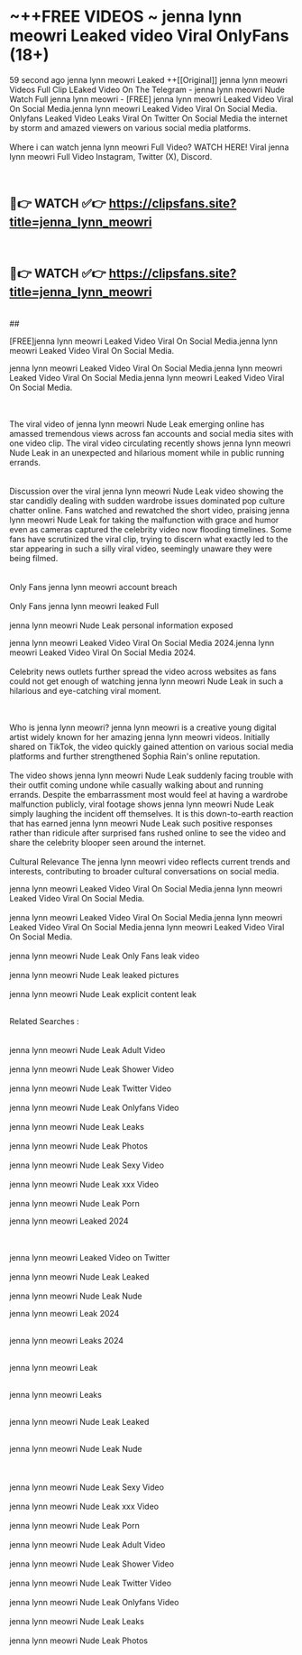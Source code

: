 # ~++FREE VIDEOS ~ jenna lynn meowri Leaked video Viral OnlyFans (18+)<br>


59 second ago jenna lynn meowri Leaked ++[[Original]] jenna lynn meowri Videos Full Clip LEaked Video On The Telegram  - jenna lynn meowri Nude  Watch Full jenna lynn meowri - [FREE] jenna lynn meowri Leaked Video Viral On Social Media.jenna lynn meowri Leaked Video Viral On Social Media.   Onlyfans Leaked Video Leaks Viral On Twitter On Social Media the internet by storm and amazed viewers on various social media platforms. <br><br>
Where i can watch jenna lynn meowri Full Video? WATCH HERE! Viral jenna lynn meowri Full Video Instagram, Twitter (X), Discord. <br>


 <br>

##  🔴👉 WATCH ✅👉  <a href="https://clipsfans.site?title=jenna_lynn_meowri&ref=git">https://clipsfans.site?title=jenna_lynn_meowri</a> <br>
  <br>

##  🔴👉 WATCH ✅👉  <a href="https://clipsfans.site?title=jenna_lynn_meowri&ref=git">https://clipsfans.site?title=jenna_lynn_meowri</a> <br>
  <br>
  ##



[FREE]jenna lynn meowri Leaked Video Viral On Social Media.jenna lynn meowri Leaked Video Viral On Social Media. <br>

jenna lynn meowri Leaked Video Viral On Social Media.jenna lynn meowri Leaked Video Viral On Social Media.jenna lynn meowri Leaked Video Viral On Social Media. <br>


  <br>

  <br>
The viral video of jenna lynn meowri Nude Leak emerging online has amassed tremendous views across fan accounts and social media sites with one video clip. The viral video circulating recently shows jenna lynn meowri Nude Leak in an unexpected and hilarious moment while in public running errands.<br>
<br>


<br>
Discussion over the viral jenna lynn meowri Nude Leak video showing the star candidly dealing with sudden wardrobe issues dominated pop culture chatter online. Fans watched and rewatched the short video, praising jenna lynn meowri Nude Leak for taking the malfunction with grace and humor even as cameras captured the celebrity video now flooding timelines. Some fans have scrutinized the viral clip, trying to discern what exactly led to the star appearing in such a silly viral video, seemingly unaware they were being filmed.<br>
<br>
<br> 
Only Fans jenna lynn meowri account breach<br>
<br>
Only Fans jenna lynn meowri leaked Full <br>
<br>
jenna lynn meowri Nude Leak personal information exposed<br>

jenna lynn meowri Leaked Video Viral On Social Media 2024.jenna lynn meowri Leaked Video Viral On Social Media 2024. <br>
<br>
Celebrity news outlets further spread the video across websites as fans could not get enough of watching jenna lynn meowri Nude Leak in such a hilarious and eye-catching viral moment.<br>
<br>

<br>
Who is jenna lynn meowri? jenna lynn meowri is a creative young digital artist widely known for her amazing jenna lynn meowri videos. Initially shared on TikTok, the video quickly gained attention on various social media platforms and further strengthened Sophia Rain's online reputation.<br>
<br>
The video shows jenna lynn meowri Nude Leak suddenly facing trouble with their outfit coming undone while casually walking about and running errands. Despite the embarrassment most would feel at having a wardrobe malfunction publicly, viral footage shows jenna lynn meowri Nude Leak simply laughing the incident off themselves. It is this down-to-earth reaction that has earned jenna lynn meowri Nude Leak such positive responses rather than ridicule after surprised fans rushed online to see the video and share the celebrity blooper seen around the internet.<br>
<br>
Cultural Relevance The jenna lynn meowri video reflects current trends and interests, contributing to broader cultural conversations on social media.<br>

jenna lynn meowri Leaked Video Viral On Social Media.jenna lynn meowri Leaked Video Viral On Social Media.<br>
<br>
jenna lynn meowri Leaked Video Viral On Social Media.jenna lynn meowri Leaked Video Viral On Social Media.jenna lynn meowri Leaked Video Viral On Social Media.<br>
<br>
jenna lynn meowri Nude Leak Only Fans leak video<br>
<br>
jenna lynn meowri Nude Leak leaked pictures<br>
<br>
jenna lynn meowri Nude Leak explicit content leak<br>


<br>
Related Searches :<br>
<br>

<br>
jenna lynn meowri Nude Leak Adult Video<br>
<br>
jenna lynn meowri Nude Leak Shower Video<br>
<br>
jenna lynn meowri Nude Leak Twitter Video<br>
<br>
jenna lynn meowri Nude Leak Onlyfans Video<br>
<br>
jenna lynn meowri Nude Leak Leaks<br>
<br>
jenna lynn meowri Nude Leak Photos<br>

<br>
jenna lynn meowri Nude Leak Sexy Video<br>
<br>
jenna lynn meowri Nude Leak xxx Video<br>
<br>
jenna lynn meowri Nude Leak Porn<br>

jenna lynn meowri  Leaked 2024 <br> <br>
<br>

jenna lynn meowri Leaked Video on Twitter <br>
<br>
jenna lynn meowri Nude Leak Leaked<br>
<br>
jenna lynn meowri Nude Leak Nude<br>


jenna lynn meowri  Leak 2024 <br> <br>



jenna lynn meowri  Leaks 2024 <br> <br>



 
jenna lynn meowri  Leak<br> <br>



jenna lynn meowri  Leaks<br> <br>


jenna lynn meowri Nude Leak Leaked<br> <br>

jenna lynn meowri Nude Leak Nude<br> <br>
<br> <br>
jenna lynn meowri Nude Leak Sexy Video
<br> <br>
jenna lynn meowri Nude Leak xxx Video
<br> <br>
jenna lynn meowri Nude Leak Porn
<br> <br>
jenna lynn meowri Nude Leak Adult Video
<br> <br>
jenna lynn meowri Nude Leak Shower Video
<br> <br>
jenna lynn meowri Nude Leak Twitter Video
<br> <br>
jenna lynn meowri Nude Leak Onlyfans Video
<br> <br>
jenna lynn meowri Nude Leak Leaks
<br> <br>
jenna lynn meowri Nude Leak Photos






</p>




 



</p>










